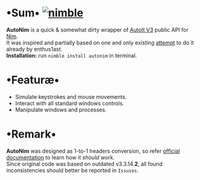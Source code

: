 # •Sum• [![nimble](https://raw.githubusercontent.com/yglukhov/nimble-tag/master/nimble.png)](https://github.com/yglukhov/nimble-tag)
**AutoNim** is a quick & somewhat dirty wrapper of [AutoIt V3](https://www.autoitscript.com/site/) public API for [Nim](http://nim-lang.org).  
It was inspired and partially based on one and only existing [attempt](https://github.com/enthus1ast/nimau3) to do it already by enthus1ast.  
**Installation:** run `nimble install autonim` in terminal.  

# •Featuræ•
* Simulate keystrokes and mouse movements.
* Interact with all standard windows controls.
* Manipulate windows and processes.

# •Remark•
**AutoNim** was designed as 1-to-1 headers conversion, so refer [official documentation](https://www.autoitscript.com/autoit3/docs/functions.htm) to learn how it *should* work.  
Since original code was based on outdated v3.3.14.**2**, all found inconsistencies should better be reported in `Issuses`.
